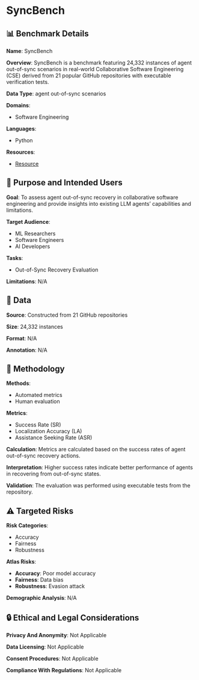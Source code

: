 # SyncBench

## 📊 Benchmark Details

**Name**: SyncBench

**Overview**: SyncBench is a benchmark featuring 24,332 instances of agent out-of-sync scenarios in real-world Collaborative Software Engineering (CSE) derived from 21 popular GitHub repositories with executable verification tests.

**Data Type**: agent out-of-sync scenarios

**Domains**:
- Software Engineering

**Languages**:
- Python

**Resources**:
- [Resource](https://xhguo7.github.io/SyncMind/)

## 🎯 Purpose and Intended Users

**Goal**: To assess agent out-of-sync recovery in collaborative software engineering and provide insights into existing LLM agents’ capabilities and limitations.

**Target Audience**:
- ML Researchers
- Software Engineers
- AI Developers

**Tasks**:
- Out-of-Sync Recovery Evaluation

**Limitations**: N/A

## 💾 Data

**Source**: Constructed from 21 GitHub repositories

**Size**: 24,332 instances

**Format**: N/A

**Annotation**: N/A

## 🔬 Methodology

**Methods**:
- Automated metrics
- Human evaluation

**Metrics**:
- Success Rate (SR)
- Localization Accuracy (LA)
- Assistance Seeking Rate (ASR)

**Calculation**: Metrics are calculated based on the success rates of agent out-of-sync recovery actions.

**Interpretation**: Higher success rates indicate better performance of agents in recovering from out-of-sync states.

**Validation**: The evaluation was performed using executable tests from the repository.

## ⚠️ Targeted Risks

**Risk Categories**:
- Accuracy
- Fairness
- Robustness

**Atlas Risks**:
- **Accuracy**: Poor model accuracy
- **Fairness**: Data bias
- **Robustness**: Evasion attack

**Demographic Analysis**: N/A

## 🔒 Ethical and Legal Considerations

**Privacy And Anonymity**: Not Applicable

**Data Licensing**: Not Applicable

**Consent Procedures**: Not Applicable

**Compliance With Regulations**: Not Applicable
